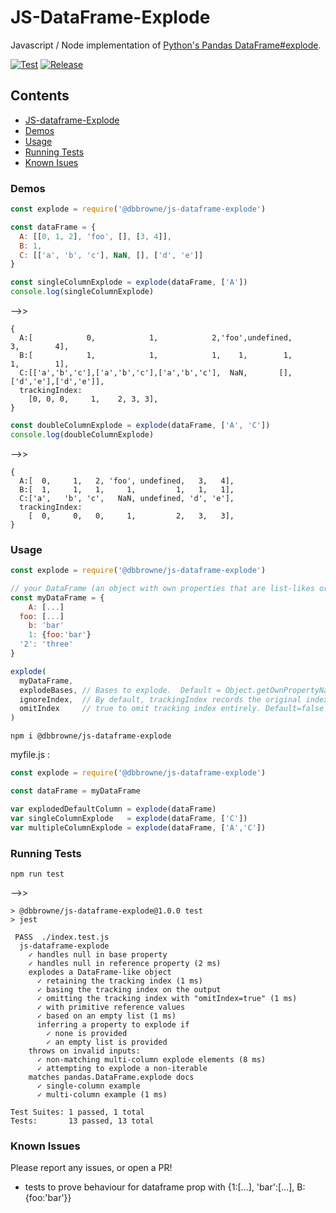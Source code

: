 # JS-DataFrame-Explode

Javascript / Node implementation of [Python's Pandas DataFrame#explode](https://pandas.pydata.org/docs/reference/api/pandas.DataFrame.explode.html).

[![Test](https://github.com/DBBrowne/js-dataframe-explode/actions/workflows/test.yml/badge.svg)](https://github.com/DBBrowne/js-dataframe-explode/actions/workflows/test.yml)  [![Release](https://github.com/DBBrowne/js-dataframe-explode/actions/workflows/release.yml/badge.svg)](https://github.com/DBBrowne/js-dataframe-explode/actions/workflows/release.yml)

## Contents
- [JS-dataframe-Explode](#js-dataframe-explode)
- [Demos](#demos)
- [Usage](#usage)
- [Running Tests](#running-tests)
- [Known Isues](#known-issues)

### Demos
```js
const explode = require('@dbbrowne/js-dataframe-explode')

const dataFrame = {
  A: [[0, 1, 2], 'foo', [], [3, 4]],
  B: 1,
  C: [['a', 'b', 'c'], NaN, [], ['d', 'e']]
}

const singleColumnExplode = explode(dataFrame, ['A'])
console.log(singleColumnExplode)
```
-->>
```console
{
  A:[            0,            1,            2,'foo',undefined,        3,        4],
  B:[            1,            1,            1,    1,        1,        1,        1],
  C:[['a','b','c'],['a','b','c'],['a','b','c'],  NaN,       [],['d','e'],['d','e']],
  trackingIndex:
    [0, 0, 0,     1,    2, 3, 3],
}
```
```js
const doubleColumnExplode = explode(dataFrame, ['A', 'C'])
console.log(doubleColumnExplode)
```
-->>
```console
{
  A:[  0,     1,   2, 'foo', undefined,   3,   4],
  B:[  1,     1,   1,     1,         1,   1,   1],
  C:['a',   'b', 'c',   NaN, undefined, 'd', 'e'],
  trackingIndex:
    [  0,     0,   0,     1,         2,   3,   3],
}
```

### Usage
```js
const explode = require('@dbbrowne/js-dataframe-explode')

// your DataFrame (an object with own properties that are list-likes or primitives)
const myDataFrame = {
    A: [...]
  foo: [...]
    b: 'bar'
    1: {foo:'bar'}
  '2': 'three'
}

explode(
  myDataFrame, 
  explodeBases, // Bases to explode.  Default = Object.getOwnPropertyNames(myDataFrame)[0]
  ignoreIndex,  // By default, trackingIndex records the original index of the input list. True for trackingIndex to match the index of the exploded list. Default=false
  omitIndex     // true to omit tracking index entirely. Default=false
)
```

```console
npm i @dbbrowne/js-dataframe-explode
```
myfile.js :
```js
const explode = require('@dbbrowne/js-dataframe-explode')

const dataFrame = myDataFrame

var explodedDefaultColumn = explode(dataFrame)
var singleColumnExplode   = explode(dataFrame, ['C'])
var multipleColumnExplode = explode(dataFrame, ['A','C'])
```

### Running Tests
```console
npm run test
```
-->>
```console
> @dbbrowne/js-dataframe-explode@1.0.0 test
> jest

 PASS  ./index.test.js
  js-dataframe-explode
    ✓ handles null in base property
    ✓ handles null in reference property (2 ms)
    explodes a DataFrame-like object
      ✓ retaining the tracking index (1 ms)
      ✓ basing the tracking index on the output
      ✓ omitting the tracking index with "omitIndex=true" (1 ms)
      ✓ with primitive reference values
      ✓ based on an empty list (1 ms)
      inferring a property to explode if
        ✓ none is provided
        ✓ an empty list is provided
    throws on invalid inputs:
      ✓ non-matching multi-column explode elements (8 ms)
      ✓ attempting to explode a non-iterable
    matches pandas.DataFrame.explode docs
      ✓ single-column example
      ✓ multi-column example (1 ms)

Test Suites: 1 passed, 1 total
Tests:       13 passed, 13 total
```
### Known Issues

Please report any issues, or open a PR!

 - tests to prove behaviour for dataframe prop with {1:[...], 'bar':[...], B: {foo:'bar'}}